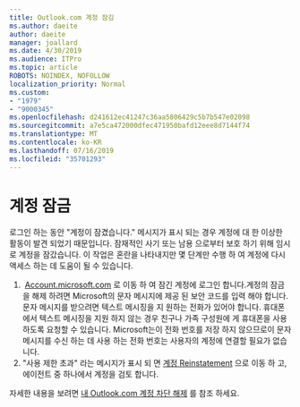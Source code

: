 ```yaml
---
title: Outlook.com 계정 잠김
ms.author: daeite
author: daeite
manager: joallard
ms.date: 4/30/2019
ms.audience: ITPro
ms.topic: article
ROBOTS: NOINDEX, NOFOLLOW
localization_priority: Normal
ms.custom:
- "1979"
- "9000345"
ms.openlocfilehash: d241612ec41247c36aa5806429c5b7b547e02098
ms.sourcegitcommit: a7e5ca472000dfec471950bafd12eee8d7144f74
ms.translationtype: MT
ms.contentlocale: ko-KR
ms.lasthandoff: 07/16/2019
ms.locfileid: "35701293"
---
```

# <a name="account-locked"></a>계정 잠금

로그인 하는 동안 "계정이 잠겼습니다." 메시지가 표시 되는 경우 계정에 대 한 이상한 활동이 발견 되었기 때문입니다. 잠재적인 사기 또는 남용 으로부터 보호 하기 위해 임시로 계정을 잠갔습니다. 이 작업은 혼란을 나타내지만 몇 단계만 수행 하 여 계정에 다시 액세스 하는 데 도움이 될 수 있습니다.

1.  [Account.microsoft.com](https://go.microsoft.com/fwlink/?linkid=2090484) 로 이동 하 여 잠긴 계정에 로그인 합니다.계정의 잠금을 해제 하려면 Microsoft의 문자 메시지에 제공 된 보안 코드를 입력 해야 합니다. 문자 메시지를 받으려면 텍스트 메시징을 지 원하는 전화가 있어야 합니다. 휴대폰에서 텍스트 메시징을 지원 하지 않는 경우 친구나 가족 구성원에 게 휴대폰을 사용 하도록 요청할 수 있습니다. Microsoft는이 전화 번호를 저장 하지 않으므로이 문자 메시지를 수신 하는 데 사용 하는 전화 번호는 사용자의 계정에 연결할 필요가 없습니다.
2. "사용 제한 초과" 라는 메시지가 표시 되 면 [계정 Reinstatement](https://go.microsoft.com/fwlink/?linkid=2090483) 으로 이동 하 고, 에이전트 중 하나에서 계정을 검토 합니다.

자세한 내용을 보려면 [내 Outlook.com 계정 차단 해제](https://support.office.com/article/f4ad2701-d166-4d8b-8a6a-9af2a1f8a4c4?wt.mc_id=Office_Outlook_com_Alchemy) 를 참조 하세요. 